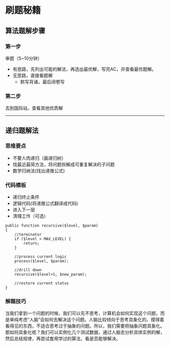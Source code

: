 # 刷题秘籍
  
## 算法题解步骤 
  
### 第一步 
审题（5~10分钟）
   * 有思路，先列出可能的解法，再选出最优解，写完AC，并查看最优题解。
   * 无思路，直接看题解
      * 默写背诵，最后闭卷写
### 第二步
去到国际站，查看其他优质解
***
## 递归题解法

### 思维要点
* 不要人肉递归（画递归树）
* 找最近最简方法，将问题拆解成可重复解决的子问题
* 数学归纳法(找出递推公式)

### 代码模板
* 递归终止条件
* 逻辑代码(将递推公式翻译成代码)
* 进入下一层
* 清理工作（可选）
```angular2
public function recursive($level, $param) 
{
    //terminator
    if ($level > MAX_LEVEL) {
        return;    
    }
    
    //process current logic
    process($level, $param);
    
    //drill down
    recursive($level+1, $new_param);
    
    //restore current status
}
```
### 解题技巧

当我们拿到一个问题的时候，我们可以先不思考，计算机会如何实现这个问题，而是单纯考虑“人脑”会如何去解决这个问题。人脑比较倾向于思考具象化的、摸得着看得见的东西，不适合思考过于抽象的问题。所以，我们需要把抽象问题具象化。那如何具象化呢？我们可以实例化几个测试数据，通过人脑去分析具体实例的解，然后总结规律，再尝试套用学过的算法，看是否能够解决。